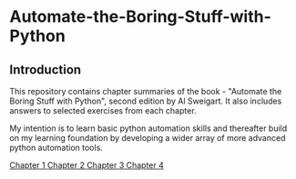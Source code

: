 # Automate-the-Boring-Stuff-with-Python

## Introduction

This repository contains chapter summaries of the book - "Automate the Boring Stuff with Python", second edition by Al Sweigart. It also includes answers to selected exercises from each chapter. 

My intention is to learn basic python automation skills and thereafter build on my learning foundation by developing a wider array of more advanced python automation tools.

[Chapter 1 ]()
[Chapter 2 ]()
[Chapter 3 ]()
[Chapter 4 ]()
